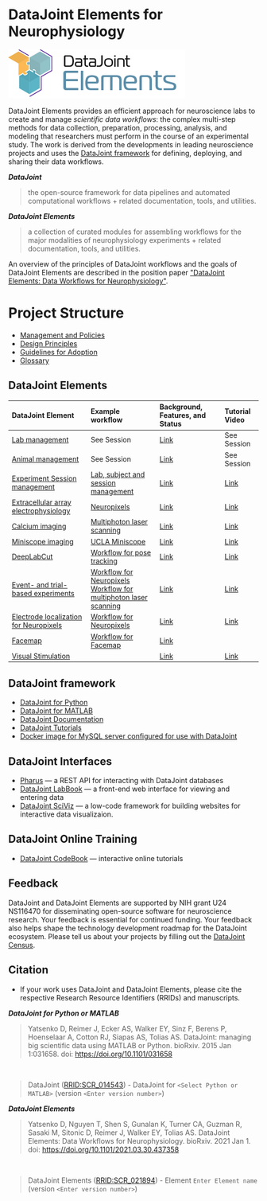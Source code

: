 <!--readme-start-->

# DataJoint Elements for Neurophysiology

![Logo](docs/img/elements-logo.png)

DataJoint Elements provides an efficient approach for neuroscience labs
to create and manage _scientific data workflows_: the complex multi-step methods
for data collection, preparation, processing, analysis, and modeling that
researchers must perform in the course of an experimental study. The work is
derived from the developments in leading neuroscience projects and uses the
[DataJoint framework](https://datajoint.org) for defining, deploying, and
sharing their data workflows.

**_DataJoint_**

> the open-source framework for data pipelines and automated computational
> workflows + related documentation, tools, and utilities.

**_DataJoint Elements_**

> a collection of curated modules for assembling workflows for the major
> modalities of neurophysiology experiments + related documentation, tools, and
> utilities.

An overview of the principles of DataJoint workflows and the goals of DataJoint
Elements are described in the position paper
["DataJoint Elements: Data Workflows for Neurophysiology"](https://www.biorxiv.org/content/10.1101/2021.03.30.437358v2).

# Project Structure

- [Management and Policies](docs/management/plan.md)
- [Design Principles](docs/usage/design-principles.md)
- [Guidelines for Adoption](docs/usage/adopt.md)
- [Glossary](docs/usage/glossary.md)

## DataJoint Elements

| DataJoint Element                                                                                     | Example workflow                                                                                                                                                                     | Background, Features, and Status                   | Tutorial Video                                      |
| :----------------------------------------------------------------------------------------             | :-----------------------------------------------------------------------------------                                                                                                 | :---------------------------------------------     | :-------------                                      |
| [Lab management](https://github.com/datajoint/element-lab)                                            | See Session                                                                                                                                                                          | [Link](docs/description/lab.md)                    | See Session                                         |
| [Animal management](https://github.com/datajoint/element-animal)                                      | See Session                                                                                                                                                                          | [Link](docs/description/animal.md)                 | See Session                                         |
| [Experiment Session management](https://github.com/datajoint/element-session)                         | [Lab, subject and session management](https://github.com/datajoint/workflow-session)                                                                                                 | [Link](docs/description/session.md)                | [Link](https://www.youtube.com/watch?v=NRqpKNoHEY0) |
| [Extracellular array electrophysiology](https://github.com/datajoint/element-array-ephys)             | [Neuropixels](https://github.com/datajoint/workflow-array-ephys)                                                                                                                     | [Link](docs/description/array_ephys.md)            | [Link](https://youtu.be/KQlGYOBq7ow?t=3590)         |
| [Calcium imaging](https://github.com/datajoint/element-calcium-imaging)                               | [Multiphoton laser scanning](https://github.com/datajoint/workflow-calcium-imaging)                                                                                                  | [Link](docs/description/calcium_imaging.md)        | [Link](https://www.youtube.com/watch?v=gFLn0GB1L30) |
| [Miniscope imaging](https://github.com/datajoint/element-miniscope)                                   | [UCLA Miniscope](https://github.com/datajoint/workflow-miniscope)                                                                                                                    | [Link](docs/description/miniscope.md)              | [Link](https://www.youtube.com/watch?v=nWUcPFZOSVw) |
| [DeepLabCut](https://github.com/datajoint/element-deeplabcut)                                         | [Workflow for pose tracking](https://github.com/datajoint/workflow-deeplabcut)                                                                                                       | [Link](docs/description/deeplabcut.md)             | [Link](https://www.youtube.com/watch?v=8FDjTuQ52gQ) |
| [Event- and trial-based experiments](https://github.com/datajoint/element-event)                      | [Workflow for Neuropixels](https://github.com/datajoint/workflow-array-ephys) <br/> [Workflow for multiphoton laser scanning](https://github.com/datajoint/workflow-calcium-imaging) | [Link](docs/description/event.md)                  | [Link](https://www.youtube.com/watch?v=DLYqnj40eAM) |
| [Electrode localization for Neuropixels](https://github.com/datajoint/element-electrode-localization) | [Workflow for Neuropixels](https://github.com/datajoint/workflow-array-ephys)                                                                                                        | [Link](docs/description/electrode_localization.md) | [Link](https://www.youtube.com/watch?v=YRXokFHkLGg) |
| [Facemap](https://github.com/datajoint/element-facemap)                                               | [Workflow for Facemap](https://github.com/datajoint/workflow-facemap)                                                                                                                | [Link](docs/description/facemap.md)                |                                                     |
| [Visual Stimulation](https://github.com/datajoint/element-visual-stimulus/)                           |                                                                                             | [Link](docs/description/visual_stimulus.md)        | [Link](https://www.youtube.com/watch?v=dtEggZX9Fw4) |

## DataJoint framework

- [DataJoint for Python](https://github.com/datajoint/datajoint-python)
- [DataJoint for MATLAB](https://github.com/datajoint/datajoint-matlab)
- [DataJoint Documentation](https://docs.datajoint.org)
- [DataJoint Tutorials](https://tutorials.datajoint.io)
- [Docker image for MySQL server configured for use with DataJoint](https://github.com/datajoint/mysql-docker)

## DataJoint Interfaces

- [Pharus](https://github.com/datajoint/pharus) — a REST API for interacting
  with DataJoint databases
- [DataJoint LabBook](https://github.com/datajoint/datajoint-labbook) — a
  front-end web interface for viewing and entering data
- [DataJoint SciViz](https://github.com/datajoint/sci-viz) — a low-code
  framework for building websites for interactive data visualizaion.

## DataJoint Online Training

- [DataJoint CodeBook](https://codebook.datajoint.io) — interactive online tutorials

## Feedback

DataJoint and DataJoint Elements are supported by NIH grant U24 NS116470 for disseminating open-source software for neuroscience research. Your feedback is essential for continued funding. Your feedback also helps shape the technology development roadmap for the DataJoint ecosystem. Please tell us about your projects by filling out the [DataJoint Census](https://community.datajoint.io).

## Citation

+ If your work uses DataJoint and DataJoint Elements, please cite the respective Research Resource Identifiers (RRIDs) and manuscripts.

**_DataJoint for Python or MATLAB_**

> Yatsenko D, Reimer J, Ecker AS, Walker EY, Sinz F, Berens P, Hoenselaar A, Cotton RJ,
> Siapas AS, Tolias AS. DataJoint: managing big scientific data using MATLAB or Python.
> bioRxiv. 2015 Jan 1:031658. doi: https://doi.org/10.1101/031658

<br>

> DataJoint ([RRID:SCR_014543](https://scicrunch.org/resolver/SCR_014543)) - 
> DataJoint for `<Select Python or MATLAB>` (version `<Enter version number>`)

**_DataJoint Elements_**

> Yatsenko D, Nguyen T, Shen S, Gunalan K, Turner CA, Guzman R, Sasaki M, Sitonic D,
> Reimer J, Walker EY, Tolias AS. DataJoint Elements: Data Workflows for
> Neurophysiology. bioRxiv. 2021 Jan 1. doi: https://doi.org/10.1101/2021.03.30.437358

<br>

> DataJoint Elements ([RRID:SCR_021894](https://scicrunch.org/resolver/SCR_021894)) - 
> Element `Enter Element name` (version `<Enter version number>`)

<!--readme-end-->
